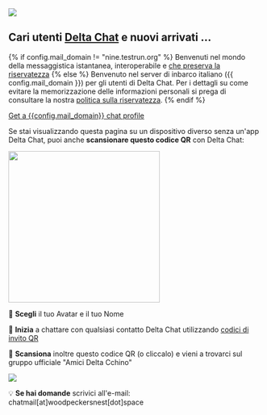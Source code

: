 
<img class="banner" src="collage-top.png"/>

## Cari utenti [Delta Chat](https://get.delta.chat) e nuovi arrivati ... 

{% if config.mail_domain != "nine.testrun.org" %}
Benvenuti nel mondo della messaggistica istantanea, interoperabile e [che preserva la riservatezza](privacy.html)
{% else %}
Benvenuto nel server di inbarco italiano ({{ config.mail_domain }}) 
per gli utenti di Delta Chat. Per i dettagli su come evitare la memorizzazione delle informazioni personali
si prega di consultare la nostra [politica sulla riservatezza](privacy.html). 
{% endif %}

<a class="cta-button" href="DCACCOUNT:https://{{ config.mail_domain }}/new">Get a {{config.mail_domain}} chat profile</a>

Se stai visualizzando questa pagina su un dispositivo diverso
senza un'app Delta Chat,
puoi anche **scansionare questo codice QR** con Delta Chat:

<a href="DCACCOUNT:https://{{ config.mail_domain }}/new">
    <img width=300 style="float: none;" src="qr-chatmail-invite-{{config.mail_domain}}.png" /></a>

🐣 **Scegli** il tuo Avatar e il tuo Nome

💬 **Inizia** a chattare con qualsiasi contatto Delta Chat utilizzando [codici di invito QR](https://delta.chat/en/help#howtoe2ee)

🦃️ **Scansiona** inoltre questo codice QR (o cliccalo) e vieni a trovarci
sul gruppo ufficiale "Amici Delta Cchino"

[![](https://chatmail.woodpeckersnest.space/qr-chatmail-invite-amicideltacchino.png)](https://i.delta.chat/#6FE1642916908F1AC9CC7557CC99CF5DDB92043C&a=groupsbot%40testrun.org&g=Amici%20Delta%20Cchino%20%CE%B4%F0%9F%A6%83%EF%B8%8F&x=g9GMUqKwvgB&i=0qBMdsGrq7n&s=_tiLU2IcUrs)

💡 **Se hai domande** scrivici all'e-mail: chatmail[at]woodpeckersnest[dot]space

